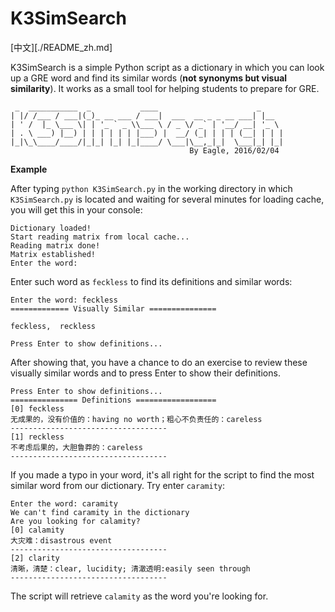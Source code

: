 K3SimSearch
==================
[中文][./README_zh.md]

K3SimSearch is a simple Python script as a dictionary in which you can look up a GRE word and find its similar words (**not synonyms but visual similarity**). It works as a small tool for helping students to prepare for GRE.

```
 _  ___________  _           ____                      _     
| |/ /___ / ___|(_)_ __ ___ / ___|  ___  __ _ _ __ ___| |__  
| ' /  |_ \___ \| | '_ ` _ \\___ \ / _ \/ _` | '__/ __| '_ \
| . \ ___) |__) | | | | | | |___) |  __/ (_| | | | (__| | | |
|_|\_\____/____/|_|_| |_| |_|____/ \___|\__,_|_|  \___|_| |_|
                                        By Eagle, 2016/02/04
```

**Example**

After typing `python K3SimSearch.py` in the working directory in which `K3SimSearch.py` is located and waiting for several minutes for loading cache, you will get this in your console:

```
Dictionary loaded!
Start reading matrix from local cache...
Reading matrix done!
Matrix established!
Enter the word:
```

Enter such word as `feckless` to find its definitions and similar words:

```
Enter the word: feckless
============= Visually Similar ===============

feckless,  reckless

Press Enter to show definitions...
```
After showing that, you have a chance to do an exercise to review these visually similar words and to press Enter to show their definitions.
```
Press Enter to show definitions...
=============== Definitions ==================
[0] feckless
无成果的，没有价值的：having no worth；粗心不负责任的：careless
-----------------------------------
[1] reckless
不考虑后果的，大胆鲁莽的：careless
-----------------------------------
```
If you made a typo in your word, it's all right for the script to find the most similar word from our dictionary. Try enter `caramity`:

```
Enter the word: caramity
We can't find caramity in the dictionary
Are you looking for calamity?
[0] calamity
大灾难：disastrous event
-----------------------------------
[2] clarity
清晰，清楚：clear, lucidity; 清澈透明:easily seen through
-----------------------------------
```
The script will retrieve `calamity` as the word you're looking for.
